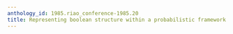 ```yaml
---
anthology_id: 1985.riao_conference-1985.20
title: Representing boolean structure within a probabilistic framework
---
```


